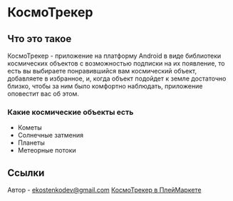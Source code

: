 # КосмоТрекер
## Что это такое
КосмоТрекер - приложение на платформу Android в виде библиотеки космических объектов с возможностью подписки на их появление, то есть вы выбираете понравившийся вам космический объект, добавляете в избранное, и, когда объект подойдет к земле достаточно близко, чтобы за ним было комфортно наблюдать, приложение оповестит вас об этом.

### Какие космические объекты есть
* Кометы
* Солнечные затмения
* Планеты
* Метеорные потоки
## Ссылки
Автор - ekostenkodev@gmail.com
[КосмоТрекер в ПлейМаркете](https://play.google.com/store/apps/details?id=com.ekostenkodev.cosmotracker)